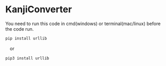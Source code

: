 # KanjiConverter

You need to run this code in cmd(windows) or terminal(mac/linux) before the code run.  
```
pip install urllib
```
　or
```
pip3 install urllib
```
